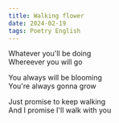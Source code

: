 ```yaml
---
title: Walking flower
date: 2024-02-19
tags: Poetry English
---
```


Whatever you'll be doing <br>
Whereever you will go <br>

You always will be blooming <br>
You're always gonna grow <br>

Just promise to keep walking <br>
And I promise I'll walk with you <br>
